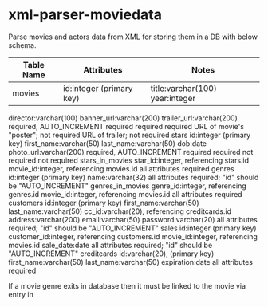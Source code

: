# xml-parser-moviedata
Parse movies and actors data from XML for storing them in a DB with below schema.

| Table Name | Attributes| Notes|
| ---------- | --------- | ---- |
| movies     |id:integer (primary key) | title:varchar(100) year:integer | 
director:varchar(100) 
banner_url:varchar(200) 
trailer_url:varchar(200) 
required, AUTO_INCREMENT
required 
required 
required 
URL of movie's "poster"; not required 
URL of trailer; not required
stars
id:integer (primary key)
first_name:varchar(50) 
last_name:varchar(50) 
dob:date 
photo_url:varchar(200) 
required, AUTO_INCREMENT
required 
required 
not required
not required
stars_in_movies
star_id:integer, referencing stars.id
movie_id:integer, referencing movies.id
all attributes required
genres
id:integer (primary key)
name:varchar(32) 
all attributes required; "id" should be 
"AUTO_INCREMENT"
genres_in_movies
genre_id:integer, referencing genres.id
movie_id:integer, referencing movies.id
all attributes required
customers
id:integer (primary key)
first_name:varchar(50) 
last_name:varchar(50) 
cc_id:varchar(20), referencing creditcards.id
address:varchar(200) 
email:varchar(50) 
password:varchar(20) 
all attributes required; "id" should be 
"AUTO_INCREMENT"
sales
id:integer (primary key)
customer_id:integer, referencing customers.id
movie_id:integer, referencing movies.id
sale_date:date 
all attributes required; "id" should be 
"AUTO_INCREMENT"
creditcards
id:varchar(20), (primary key)
first_name:varchar(50) 
last_name:varchar(50) 
expiration:date 
all attributes required


If a movie genre exits in database then it must be linked to the movie via entry in 
